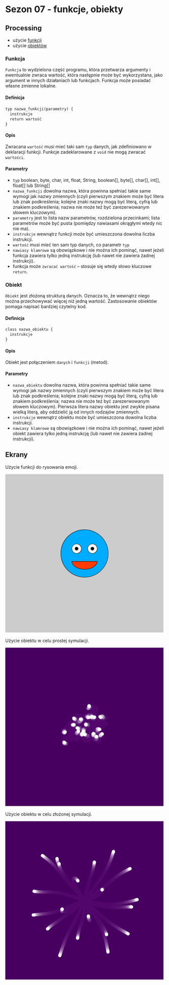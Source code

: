 # Sezon 07 - funkcje, obiekty


## Processing
- użycie [funkcji](#funkcja)
- użycie [obiektów](#obiekt)


### Funkcja

`Funkcja` to wydzielona część programu, która przetwarza argumenty i ewentualnie zwraca wartość, która następnie może być wykorzystana, jako argument w innych działaniach lub funkcjach. Funkcja może posiadać własne zmienne lokalne. 

####  Definicja
```Processing
typ nazwa_funkcji(parametry) {
  instrukcje
  return wartość
}

```

#### Opis
Zwracana `wartość` musi mieć taki sam `typ` danych, jak zdefiniowano w deklaracji funkcji.
Funkcje zadeklarowane z `void` nie mogą zwracać `wartości`.

#### Parametry
- `typ` boolean, byte, char, int, float, String, boolean[], byte[], char[], int[], float[] lub String[]
- `nazwa_funkcji` dowolna nazwa, która powinna spełniać takie same wymogi jak nazwy zmiennych (czyli pierwszym znakiem może być litera lub znak podkreślenia; kolejne znaki nazwy mogą być literą, cyfrą lub znakiem podkreślenia; nazwa nie może też być zarezerwowanym słowem kluczowym).
- `parametry` jest to lista nazw parametrów, rozdzielona przecinkami; lista parametrów może być pusta (pomiędzy nawiasami okrągłymi wtedy nic nie ma).
- `instrukcje` wewnątrz funkcji może być umieszczona dowolna liczba instrukcji.
- `wartość` musi mieć ten sam typ danych, co parametr `typ`
- `nawiasy klamrowe` są obowiązkowe i nie można ich pominąć, nawet jeżeli funkcja zawiera tylko jedną instrukcję (lub nawet nie zawiera żadnej instrukcji).
- funkcja może `zwracać wartość` – stosuje się wtedy słowo kluczowe `return`.


### Obiekt

`Obiekt` jest złożoną strukturą danych. Oznacza to, że wewnątrz niego można przechowywać więcej niż jedną wartość. Zastosowanie obiektów pomaga napisać bardziej czytelny kod. 

#### Definicja
```Processing
class nazwa_obiektu {
  instrukcje
}

```

#### Opis
Obiekt jest połączeniem `danych` i `funkcji` (metod).

#### Parametry
- `nazwa_obiektu` dowolna nazwa, która powinna spełniać takie same wymogi jak nazwy zmiennych (czyli pierwszym znakiem może być litera lub znak podkreślenia; kolejne znaki nazwy mogą być literą, cyfrą lub znakiem podkreślenia; nazwa nie może też być zarezerwowanym słowem kluczowym). Pierwsza litera nazwy obiektu jest zwykle pisana wielką literą, aby oddzielić ją od innych rodzajów zmiennych.
- `instrukcje` wewnątrz obiektu może być umieszczona dowolna liczba instrukcji.
- `nawiasy klamrowe` są obowiązkowe i nie można ich pominąć, nawet jeżeli obiekt zawiera tylko jedną instrukcję (lub nawet nie zawiera żadnej instrukcji).


## Ekrany

Użycie funkcji do rysowania emoji.

![Emotikon](e01_emoticon/e01_emoticon.png)

Użycie obiektu w celu prostej symulacji.

![Cząsteczki](e06_rozchodzenie_sie/particles.png)

Użycie obiektu w celu złożonej symulacji.

![Rozchodzenie się](e07_rozchodzenie_sie_plynne/particles.png)